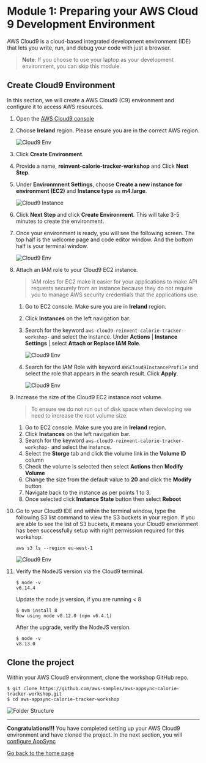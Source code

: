 # Module 1: Preparing your AWS Cloud 9 Development Environment

AWS Cloud9 is a cloud-based integrated development environment (IDE) that lets you write, run, and debug your code with just a browser. 

> **Note**: If you choose to use your laptop as your development environment, you can skip this module.

## Create Cloud9 Environment
In this section, we will create a AWS Cloud9 (C9) environment and configure it to access AWS resources.

1. Open the [AWS Cloud9 console](https://console.aws.amazon.com/cloud9/)

2. Choose **Ireland** region. Please ensure you are in the correct AWS region.

  	![Cloud9 Env](../images/image_c9.png)

3. Click **Create Environment**.

4. Provide a name, **reinvent-calorie-tracker-workshop** and Click **Next Step**.

5. Under **Environmnent Settings**, choose **Create a new instance for environment (EC2)** and **Instance type** as **m4.large**.

  	![Cloud9 Instance](../images/image-c9-instance.png)

6. Click **Next Step** and click **Create Environment**. This will take 3-5 minutes to create the environment.

7. Once your environment is ready, you will see the following screen. The top half is the welcome page and code editor window. And the bottom half is your terminal window.

  	![Cloud9 Env](../images/image-c9-view.png)


8. Attach an IAM role to your Cloud9 EC2 instance.
	> IAM roles for EC2 make it easier for your applications to make API requests securely from an instance because they do not require you to manage AWS security credentials that the applications use.
	
    1. Go to EC2 console. Make sure you are in **Ireland** region. 
    2. Click **Instances** on the left navigation bar. 
    3. Search for the keyword `aws-cloud9-reinvent-calorie-tracker-workshop-` and select the instance. Under **Actions** | **Instance Settings** | select **Attach or Replace IAM Role**.

		![Cloud9 Env](../images/image-c9-ec2-instance.png)

    4. Search for the IAM Role with keyword `AWSCloud9InstanceProfile` and select the role that appears in the search result. Click **Apply**.

    	![Cloud9 Env](../images/image-c9-role.png)

9. Increase the size of the Cloud9 EC2 instance root volume.
	> To ensure we do not run out of disk space when developing we need to increase the root volume size.

	1. Go to EC2 console. Make sure you are in **Ireland** region. 
    2. Click **Instances** on the left navigation bar. 
    3. Search for the keyword `aws-cloud9-reinvent-calorie-tracker-workshop-` and select the instance.
	4. Select the **Storge** tab and click the volume link in the **Volume ID** column
	5. Check the volume is selected then select **Actions** then **Modify Volume**
	6. Change the size from the default value to **20** and click the **Modify** button
	7. Navigate back to the instance as per points 1 to 3.
	8. Once selected click **Instance State** button then select **Reboot**


10. Go to your Cloud9 IDE and within the terminal window, type the following S3 list command to view the S3 buckets in your region. If you are able to see the list of S3 buckets, it means your Cloud9 envrionment has been successfully setup with right permission required for this workshop.
	```
	aws s3 ls --region eu-west-1
	```

    ![Cloud9 Env](../images/image-c9-s3.png)

11. Verify the NodeJS version via the Cloud9 terminal.

	```
	$ node -v
	v6.14.4
	```

	Update the node.js version, if you are running < 8
	
	```
	$ nvm install 8
	Now using node v8.12.0 (npm v6.4.1)
	```

	After the upgrade, verify the NodeJS version.
	
	```
	$ node -v
	v8.13.0
	```

## Clone the project

Within your AWS Cloud9 environment, clone the workshop GitHub repo.

```
$ git clone https://github.com/aws-samples/aws-appsync-calorie-tracker-workshop.git
$ cd aws-appsync-calorie-tracker-workshop
```

  ![Folder Structure](../images/image_c9_folder_structure.png)

---

**Congratulations!!!** You have completed setting up your AWS Cloud9 environment and have cloned the project. In the next section, you will [configure AppSync](../2_APPSYNC/README.md)

[Go back to the home page](../README.md)
